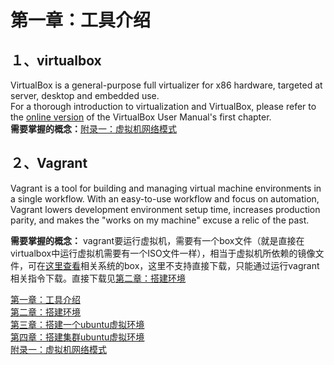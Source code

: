 # 第一章：工具介绍

## １、virtualbox  
VirtualBox is a general-purpose full virtualizer for x86 hardware, targeted at server, desktop and embedded use.  
For a thorough introduction to virtualization and VirtualBox, please refer to the [online version](https://www.virtualbox.org/manual/ch01.html) of the VirtualBox User Manual's first chapter.  
**需要掌握的概念：**[附录一：虚拟机网络模式](附录一：虚拟机网络模式.md)

## ２、Vagrant  
Vagrant is a tool for building and managing virtual machine environments in a single workflow. With an easy-to-use workflow and focus on automation, Vagrant lowers development environment setup time, increases production parity, and makes the "works on my machine" excuse a relic of the past.

**需要掌握的概念：** vagrant要运行虚拟机，需要有一个box文件（就是直接在virtualbox中运行虚拟机需要有一个ISO文件一样），相当于虚拟机所依赖的镜像文件，可在[这里查看](https://app.vagrantup.com/boxes/search)相关系统的box，这里不支持直接下载，只能通过运行vagrant相关指令下载。直接下载见[第二章：搭建环境](第二章：搭建环境.md)

[第一章：工具介绍](第一章：工具介绍.md)  
[第二章：搭建环境](第二章：搭建环境.md)  
[第三章：搭建一个ubuntu虚拟环境](第三章：搭建一个ubuntu虚拟环境.md)  
[第四章：搭建集群ubuntu虚拟环境](第四章：搭建集群ubuntu虚拟环境.md)  
[附录一：虚拟机网络模式](附录一：虚拟机网络模式.md)  
